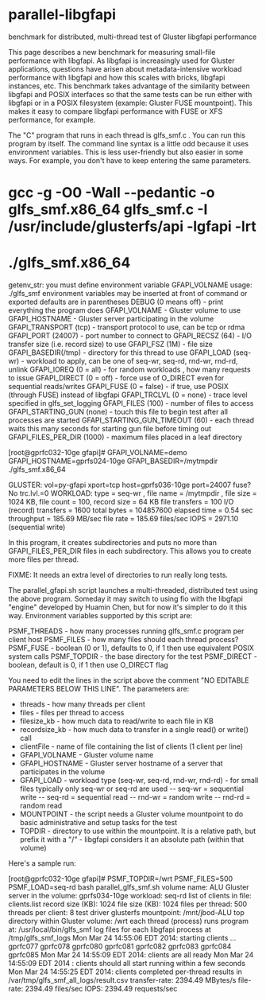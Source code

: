 parallel-libgfapi
=================

benchmark for distributed, multi-thread test of Gluster libgfapi performance

This page describes a new benchmark for measuring small-file performance with libgfapi.  As libgfapi is increasingly used for Gluster applications, questions have arisen about metadata-intensive workload performance with libgfapi and how this scales with bricks, libgfapi instances, etc.   This benchmark takes advantage of the similarity between libgfapi and POSIX interfaces so that the same tests can be run either with libgfapi or in a POSIX filesystem (example: Gluster FUSE mountpoint).  This makes it easy to compare libgfapi performance with FUSE or XFS performance, for example.

The "C" program that runs in each thread is glfs_smf.c .  You can run this program by itself.  The command line syntax is a little odd because it uses environment variables.   This is less user-friendly but also easier in some ways.   For example, you don't have to keep entering the same parameters.

# gcc -g -O0  -Wall --pedantic -o glfs_smf.x86_64 glfs_smf.c -I /usr/include/glusterfs/api  -lgfapi -lrt
# ./glfs_smf.x86_64

getenv_str: you must define environment variable GFAPI_VOLNAME
usage: ./glfs_smf
environment variables may be inserted at front of command or exported
defaults are in parentheses
DEBUG (0 means off)     - print everything the program does
GFAPI_VOLNAME           - Gluster volume to use
GFAPI_HOSTNAME          - Gluster server participating in the volume
GFAPI_TRANSPORT (tcp)   - transport protocol to use, can be tcp or rdma
GFAPI_PORT (24007)      - port number to connect to
GFAPI_RECSZ (64)        - I/O transfer size (i.e. record size) to use
GFAPI_FSZ (1M)          - file size 
GFAPI_BASEDIR(/tmp)     - directory for this thread to use
GFAPI_LOAD (seq-wr)     - workload to apply, can be one of seq-wr, seq-rd, rnd-wr, rnd-rd, unlink
GFAPI_IOREQ (0 = all)   - for random workloads , how many requests to issue
GFAPI_DIRECT (0 = off)  - force use of O_DIRECT even for sequential reads/writes
GFAPI_FUSE (0 = false)  - if true, use POSIX (through FUSE) instead of libgfapi
GFAPI_TRCLVL (0 = none) - trace level specified in glfs_set_logging
GFAPI_FILES (100)       - number of files to access
GFAPI_STARTING_GUN (none) - touch this file to begin test after all processes are started
GFAPI_STARTING_GUN_TIMEOUT (60) - each thread waits this many seconds for starting gun file before timing out
GFAPI_FILES_PER_DIR (1000) - maximum files placed in a leaf directory

[root@gprfc032-10ge gfapi]# GFAPI_VOLNAME=demo GFAPI_HOSTNAME=gprfs024-10ge GFAPI_BASEDIR=/mytmpdir ./glfs_smf.x86_64

GLUSTER: vol=py-gfapi xport=tcp host=gprfs036-10ge port=24007 fuse?No trc.lvl.=0
WORKLOAD: type = seq-wr , file name = /mytmpdir , file size = 1024 KB, file count = 100, record size = 64 KB
file transfers  = 100
I/O (record) transfers = 1600
total bytes = 104857600
elapsed time    = 0.54      sec
throughput      = 185.69    MB/sec
file rate       = 185.69    files/sec
IOPS            = 2971.10   (sequential write)
 
In this program, it creates subdirectories and puts no more than GFAPI_FILES_PER_DIR files in each subdirectory.   This allows you to create more files per thread.  

FIXME: It needs an extra level of directories to run really long tests.


The parallel_gfapi.sh script launches a multi-threaded, distributed test using the above program.  Someday it may switch to using fio with the libgfapi "engine" developed by Huamin Chen, but for now it's simpler to do it this way.  Environment variables supported by this script are:

PSMF_THREADS - how many processes running glfs_smf.c program per client host
PSMF_FILES - how many files should each thread process?
PSMF_FUSE - boolean (0 or 1), defaults to 0, if 1 then use equivalent POSIX system calls
PSMF_TOPDIR - the base directory for the test
PSMF_DIRECT - boolean, default is 0, if 1 then use O_DIRECT flag

You need to edit the lines in the script above the comment "NO EDITABLE PARAMETERS BELOW THIS LINE".  The parameters are:

- threads - how many threads per client
- files - files per thread to access
- filesize_kb - how much data to read/write to each file in KB
- recordsize_kb - how much data to transfer in a single read() or write() call
- clientFile - name of file containing the list of clients (1 client per line)
- GFAPI_VOLNAME - Gluster volume name
- GFAPI_HOSTNAME - Gluster server hostname of a server that participates in the volume
- GFAPI_LOAD - workload type (seq-wr, seq-rd, rnd-wr, rnd-rd) - for small files typically only seq-wr or seq-rd are used
-- seq-wr = sequential write
-- seq-rd = sequential read
-- rnd-wr = random write
-- rnd-rd = random read
- MOUNTPOINT - the script needs a Gluster volume mountpoint to do basic administrative and setup tasks for the test
- TOPDIR - directory to use within the mountpoint.   It is a relative path, but prefix it with a "/" - libgfapi considers it an absolute path (within that volume)

Here's a sample run:

[root@gprfc032-10ge gfapi]# PSMF_TOPDIR=/wrt PSMF_FILES=500 PSMF_LOAD=seq-rd bash parallel_glfs_smf.sh
volume name: ALU
Gluster server in the volume: gprfs034-10ge
workload: seq-rd
list of clients in file: clients.list
record size (KB): 1024
file size (KB): 1024
files per thread: 500
threads per client: 8
test driver glusterfs mountpoint: /mnt/jbod-ALU
top directory within Gluster volume: /wrt
each thread (process) runs program at: /usr/local/bin/glfs_smf
log files for each libgfapi process at /tmp/glfs_smf_logs
Mon Mar 24 14:55:06 EDT 2014: starting clients ... gprfc077 gprfc078 gprfc080 gprfc081 gprfc082 gprfc083 gprfc084 gprfc085
Mon Mar 24 14:55:09 EDT 2014: clients are all ready
Mon Mar 24 14:55:09 EDT 2014 : clients should all start running within a few seconds
Mon Mar 24 14:55:25 EDT 2014: clients completed
 per-thread results in /var/tmp/glfs_smf_all_logs/result.csv
 transfer-rate: 2394.49 MBytes/s
 file-rate:  2394.49 files/sec
 IOPS: 2394.49 requests/sec
